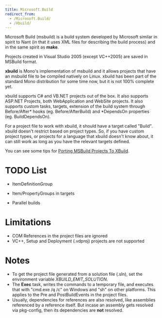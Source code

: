 ```yaml
---
title: Microsoft.Build
redirect_from:
  - /Microsoft.Build/
  - /Xbuild/
---
```


Microsoft Build (msbuild) is a build system developed by Microsoft similar in spirit to Nant (in that it uses XML files for describing the build process) and in the same spirit as **make**.

Projects created in Visual Studio 2005 (except VC++2005) are saved in MSBuild format.

**xbuild** is Mono's implementation of msbuild and it allows projects that have an msbuild file to be compiled natively on Linux. xbuild has been part of the standard Mono distribution for some time now, but it is not 100% complete yet.

xbuild supports C# and VB.NET projects out of the box. It also supports ASP.NET Projects, both WebApplication and WebSite projects. It also supports custom tasks, targets, extension of the build system through Before/After\* hooks (eg. Before/AfterBuild) and \*DependsOn properties (eg. BuildDependsOn).

For a project file to work with xbuild, it should have a target called "Build". xbuild doesn't restrict based on project types. So, if you have custom project types, or projects for a language that xbuild doesn't know about, it can still work as long as you have the relevant targets defined.

You can see some tips for [Porting MSBuild Projects To XBuild](/archived/porting_msbuild_projects_to_xbuild).

TODO List
=========

-   ItemDefinitionGroup
-   Item/PropertyGroups in targets

-   Parallel builds

Limitations
===========

-   COM References in the project files are ignored
-   VC++, Setup and Deployment (.vdproj) projects are not supported

Notes
=====

-   To get the project file generated from a solution file (.sln), set the environment variable *XBUILD_EMIT_SOLUTION*.
-   The **Exec** task, writes the commands to a temporary file, and executes that with "cmd.exe /q /c" on Windows and "sh" on other platforms. This applies to the Pre and PostBuildEvents in the project files.
-   Usually, dependencies for references are also resolved, like assemblies referenced by a reference itself. But incase an assembly gets resolved via pkg-config, then its dependencies are **not** resolved.


